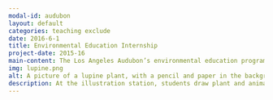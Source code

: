 ```yaml
---
modal-id: audubon
layout: default
categories: teaching exclude
date: 2016-6-1
title: Environmental Education Internship
project-date: 2015-16
main-content: The Los Angeles Audubon’s environmental education program at Kenneth Hahn State Recreation Area educates local students about the outdoors. Interns lead elementary and middle school students on guided walks with educational stations. The curriculum includes lessons on photosynthesis, ecosystems, ecology, and geology depending on grade level.
img: lupine.png
alt: A picture of a lupine plant, with a pencil and paper in the background.
description: At the illustration station, students draw plant and animal specimens, such as this lupin native to Southern California. Students are encouraged to observe their subject closely and think critically about its features. The focus of this lesson is the parts of insects, spiders, and plants and their function. 
---
```

